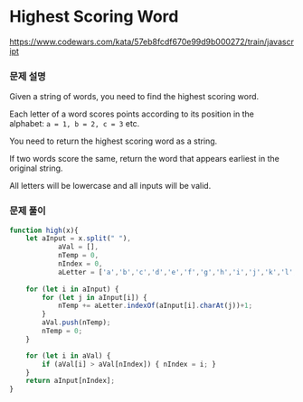 # Highest Scoring Word

https://www.codewars.com/kata/57eb8fcdf670e99d9b000272/train/javascript

### 문제 설명

Given a string of words, you need to find the highest scoring word.

Each letter of a word scores points according to its position in the alphabet: `a = 1, b = 2, c = 3` etc.

You need to return the highest scoring word as a string.

If two words score the same, return the word that appears earliest in the original string.

All letters will be lowercase and all inputs will be valid.

### 문제 풀이

```jsx
function high(x){
	let aInput = x.split(" "),
			aVal = [],
			nTemp = 0,
			nIndex = 0,
			aLetter = ['a','b','c','d','e','f','g','h','i','j','k','l','m','n','o','p','q','r','s','t','u','v','w','x','y','z'];
	
	for (let i in aInput) {
		for (let j in aInput[i]) {
			nTemp += aLetter.indexOf(aInput[i].charAt(j))+1;
		}
		aVal.push(nTemp);
		nTemp = 0;
	}

	for (let i in aVal) {
		if (aVal[i] > aVal[nIndex]) { nIndex = i; }
	}
	return aInput[nIndex];
}
```
